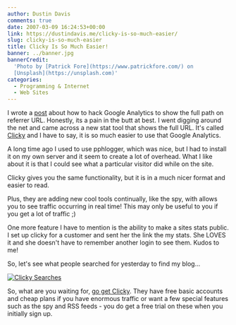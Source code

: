 ```yaml
---
author: Dustin Davis
comments: true
date: 2007-03-09 16:24:53+00:00
link: https://dustindavis.me/clicky-is-so-much-easier/
slug: clicky-is-so-much-easier
title: Clicky Is So Much Easier!
banner: ../banner.jpg
bannerCredit:
  'Photo by [Patrick Fore](https://www.patrickfore.com/) on
  [Unsplash](https://unsplash.com)'
categories:
  - Programming & Internet
  - Web Sites
---
```


I wrote a [post](http://www.nerdydork.com/google-analytics-hack.html) about how
to hack Google Analytics to show the full path on referrer URL. Honestly, its a
pain in the butt at best. I went digging around the net and came across a new
stat tool that shows the full URL. It's called
[Clicky](http://getclicky.com/2490) and I have to say, it is so much easier to
use that Google Analytics.

A long time ago I used to use pphlogger, which was nice, but I had to install it
on my own server and it seem to create a lot of overhead. What I like about it
is that I could see what a particular visitor did while on the site.

Clicky gives you the same functionality, but it is in a much nicer format and
easier to read.

Plus, they are adding new cool tools continually, like the spy, with allows you
to see traffic occurring in real time! This may only be useful to you if you get
a lot of traffic ;)

One more feature I have to mention is the ability to make a sites stats public.
I set up clicky for a customer and sent her the link the my stats. She LOVES it
and she doesn't have to remember another login to see them. Kudos to me!

So, let's see what people searched for yesterday to find my blog...

[![Clicky Searches](http://www.nerdydork.com/wp-content/uploads/2007/03/clicky-searches.thumbnail.png)](http://www.nerdydork.com/wp-content/uploads/2007/03/clicky-searches.png)

So, what are you waiting for, [go get Clicky](http://getclicky.com/2490). They
have free basic accounts and cheap plans if you have enormous traffic or want a
few special features such as the spy and RSS feeds - you do get a free trial on
these when you initially sign up.
